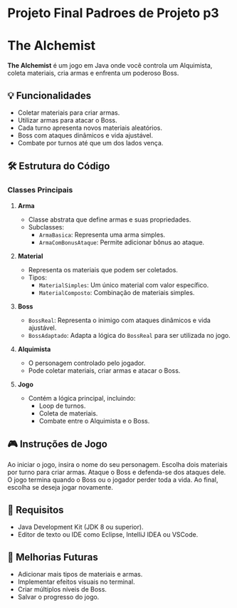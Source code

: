 # Projeto Final Padroes de Projeto p3

# The Alchemist

**The Alchemist** é um jogo em Java onde você controla um Alquimista, coleta materiais, cria armas e enfrenta um poderoso Boss.

## 💡 Funcionalidades

- Coletar materiais para criar armas.
- Utilizar armas para atacar o Boss.
- Cada turno apresenta novos materiais aleatórios.
- Boss com ataques dinâmicos e vida ajustável.
- Combate por turnos até que um dos lados vença.

## 🛠️ Estrutura do Código

### Classes Principais

1. **Arma**
   - Classe abstrata que define armas e suas propriedades.
   - Subclasses:
     - `ArmaBasica`: Representa uma arma simples.
     - `ArmaComBonusAtaque`: Permite adicionar bônus ao ataque.

2. **Material**
   - Representa os materiais que podem ser coletados.
   - Tipos:
     - `MaterialSimples`: Um único material com valor específico.
     - `MaterialComposto`: Combinação de materiais simples.

3. **Boss**
   - `BossReal`: Representa o inimigo com ataques dinâmicos e vida ajustável.
   - `BossAdaptado`: Adapta a lógica do `BossReal` para ser utilizada no jogo.

4. **Alquimista**
   - O personagem controlado pelo jogador.
   - Pode coletar materiais, criar armas e atacar o Boss.

5. **Jogo**
   - Contém a lógica principal, incluindo:
     - Loop de turnos.
     - Coleta de materiais.
     - Combate entre o Alquimista e o Boss.
    
## 🎮 Instruções de Jogo

Ao iniciar o jogo, insira o nome do seu personagem.
Escolha dois materiais por turno para criar armas.
Ataque o Boss e defenda-se dos ataques dele.
O jogo termina quando o Boss ou o jogador perder toda a vida.
Ao final, escolha se deseja jogar novamente.

## 🔧 Requisitos

- Java Development Kit (JDK 8 ou superior).
- Editor de texto ou IDE como Eclipse, IntelliJ IDEA ou VSCode.

## 🧱 Melhorias Futuras

- Adicionar mais tipos de materiais e armas.
- Implementar efeitos visuais no terminal.
- Criar múltiplos níveis de Boss.
- Salvar o progresso do jogo.
